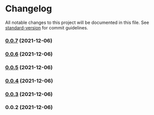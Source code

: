 # Changelog

All notable changes to this project will be documented in this file. See [standard-version](https://github.com/conventional-changelog/standard-version) for commit guidelines.

### [0.0.7](https://github.com/TonyDeplanque/strapi-plugin-routes-permissions/compare/v0.0.4...v0.0.7) (2021-12-06)

### [0.0.6](https://github.com/TonyDeplanque/strapi-plugin-routes-permissions/compare/v0.0.4...v0.0.6) (2021-12-06)

### [0.0.5](https://github.com/TonyDeplanque/strapi-plugin-routes-permissions/compare/v0.0.4...v0.0.5) (2021-12-06)

### [0.0.4](https://github.com/TonyDeplanque/strapi-plugin-routes-permissions/compare/v0.0.3...v0.0.4) (2021-12-06)

### [0.0.3](https://github.com/TonyDeplanque/strapi-plugin-routes-permissions/compare/v0.0.2...v0.0.3) (2021-12-06)

### 0.0.2 (2021-12-06)
